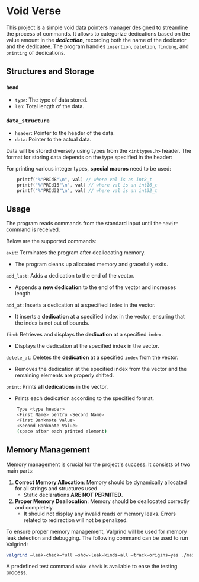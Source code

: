 # Void Verse

This project is a simple void data pointers manager designed to streamline the process of commands. It allows to categorize dedications based on the value amount in the ***dedication***, recording both the name of the dedicator and the dedicatee. The program handles `insertion`, `deletion`, `finding`, and `printing` of dedications.

## Structures and Storage

### `head`

- `type`: The type of data stored.
- `len`: Total length of the data.

### `data_structure`

- `header`: Pointer to the header of the data.
- `data`: Pointer to the actual data.

Data will be stored diversely using types from the `<inttypes.h>` header. The format for storing data depends on the type specified in the header:

For printing various integer types, **special macros** need to be used:

```c
    printf("%"PRId8"\n", val) // where val is an int8_t
    printf("%"PRId16"\n", val) // where val is an int16_t
    printf("%"PRId32"\n", val) // where val is an int32_t
```

## Usage

The program reads commands from the standard input until the `"exit"` command is received.

Below are the supported commands:

`exit`: Terminates the program after deallocating memory.

- The program cleans up allocated memory and gracefully exits.

`add_last`: Adds a dedication to the end of the vector.

- Appends a **new dedication** to the end of the vector and increases length.

`add_at`: Inserts a dedication at a specified `index` in the vector.

- It inserts a **dedication** at a specified index in the vector, ensuring that the index is not out of bounds.

`find`: Retrieves and displays the **dedication** at a specified `index`.

- Displays the dedication at the specified index in the vector.

`delete_at`: Deletes the **dedication** at a specified `index` from the vector.

- Removes the dedication at the specified index from the vector and the remaining elements are properly shifted.

`print`: Prints **all dedications** in the vector.

- Prints each dedication according to the specified format.

```bash
    Type <type header>
    <First Name> pentru <Second Name>
    <First Banknote Value>
    <Second Banknote Value>
    (space after each printed element)
```

## Memory Management

Memory management is crucial for the project's success. It consists of two main parts:

1) **Correct Memory Allocation**: Memory should be dynamically allocated for all strings and structures used.
   - Static declarations **ARE NOT PERMITED**.
2) **Proper Memory Deallocation**: Memory should be deallocated correctly and completely.
   - It should not display any invalid reads or memory leaks. Errors related to redirection will not be penalized.

To ensure proper memory management, Valgrind will be used for memory leak detection and debugging. The following command can be used to run Valgrind:

```bash
valgrind –leak-check=full –show-leak-kinds=all –track-origins=yes ./main
```

A predefined test command `make check` is available to ease the testing process.

